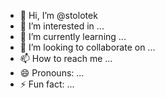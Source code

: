 - 👋 Hi, I’m @stolotek
- 👀 I’m interested in ...
- 🌱 I’m currently learning ...
- 💞️ I’m looking to collaborate on ...
- 📫 How to reach me ...
- 😄 Pronouns: ...
- ⚡ Fun fact: ...

<!---
stolotek/stolotek is a ✨ special ✨ repository because its `README.md` (this file) appears on your GitHub profile.
You can click the Preview link to take a look at your changes.
--->
